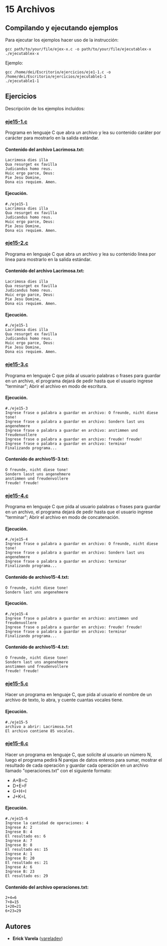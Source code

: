 # 15 Archivos

## Compilando y ejecutando ejemplos

Para ejecutar los ejemplos hacer uso de la instrucción:

```
gcc path/to/your/file/ejex-x.c -o path/to/your/file/ejecutablex-x
./ejecutablex-x
```

Ejemplo:

```
gcc /home/dei/Escritorio/ejercicios/eje1-1.c -o /home/dei/Escritorio/ejercicios/ejecutable1-1
./ejecutable1-1
```

## Ejercicios

Descripción de los ejemplos incluidos:

### [eje15-1.c](eje15-1.c)

Programa en lenguaje C que abra un archivo y lea su contenido caráter por carácter para mostrarlo en la salida estándar.

#### Contenido del archivo Lacrimosa.txt:

```
Lacrimosa dies illa
Qua resurget ex favilla
Judicandus homo reus.
Huic ergo parce, Deus:
Pie Jesu Domine,
Dona eis requiem. Amen.
```

#### Ejecución.

```
#./eje15-1
Lacrimosa dies illa
Qua resurget ex favilla
Judicandus homo reus.
Huic ergo parce, Deus:
Pie Jesu Domine,
Dona eis requiem. Amen.
```

### [eje15-2.c](eje15-2.c)

Programa en lenguaje C que abra un archivo y lea su contenido linea por linea para mostrarlo en la salida estándar.

#### Contenido del archivo Lacrimosa.txt:

```
Lacrimosa dies illa
Qua resurget ex favilla
Judicandus homo reus.
Huic ergo parce, Deus:
Pie Jesu Domine,
Dona eis requiem. Amen.
```

#### Ejecución.

```
#./eje15-1
Lacrimosa dies illa
Qua resurget ex favilla
Judicandus homo reus.
Huic ergo parce, Deus:
Pie Jesu Domine,
Dona eis requiem. Amen.
```

### [eje15-3.c](eje15-3.c)

Programa en lenguaje C que pida al usuario palabras o frases para guardar en un archivo, el programa dejará de pedir hasta que el usuario ingrese "terminar"; Abrir el archivo en modo de escritura.

#### Ejecución.

```
#./eje15-3
Ingrese frase o palabra a guardar en archivo: O freunde, nicht diese tone!
Ingrese frase o palabra a guardar en archivo: Sondern last uns angenehmere
Ingrese frase o palabra a guardar en archivo: anstimmen und freudenvollere
Ingrese frase o palabra a guardar en archivo: freude! freude!
Ingrese frase o palabra a guardar en archivo: terminar
Finalizando programa...
```

#### Contenido de archivo15-3.txt:

```
O freunde, nicht diese tone!
Sondern lasst uns angenehmere
anstimmen und freudenvollere
freude! freude!
```

### [eje15-4.c](eje15-4.c)

Programa en lenguaje C que pida al usuario palabras o frases para guardar en un archivo, el programa dejará de pedir hasta que el usuario ingrese "terminar"; Abrir el archivo en modo de concatenación.

#### Ejecución.

```
#./eje15-4
Ingrese frase o palabra a guardar en archivo: O freunde, nicht diese tone!
Ingrese frase o palabra a guardar en archivo: Sondern last uns angenehmere
Ingrese frase o palabra a guardar en archivo: terminar
Finalizando programa...
```

#### Contenido de archivo15-4.txt:

```
O freunde, nicht diese tone!
Sondern last uns angenehmere
```

#### Ejecución.

```
#./eje15-4
Ingrese frase o palabra a guardar en archivo: anstimmen und freudenvollere
Ingrese frase o palabra a guardar en archivo: freude! freude!
Ingrese frase o palabra a guardar en archivo: terminar
Finalizando programa...
```

#### Contenido de archivo15-4.txt:

```
O freunde, nicht diese tone!
Sondern last uns angenehmere
anstimmen und freudenvollere
freude! freude!
```

### [eje15-5.c](eje15-5.c)

Hacer un programa en lenguaje C, que pida al usuario el nombre de un archivo de texto, lo abra, y cuente cuantas vocales tiene.

#### Ejecución.

```
#./eje15-5
archivo a abrir: Lacrimosa.txt
El archivo contiene 85 vocales.
```

### [eje15-6.c](eje15-6.c)

Hacer un programa en lenguaje C, que solicite al usuario un nùmero N, luego el programa pedirà N parejas de datos enteros para sumar, mostrar el resultado de cada operaciòn y guardar cada operaciòn en un archivo llamado "operaciones.txt" con el siguiente formato:
* A+B=C
* D+E=F
* G+H=I
* J+K=L

#### Ejecución.

```
#./eje15-6
Ingrese la cantidad de operaciones: 4
Ingrese A: 2
Ingrese B: 4
El resultado es: 6
Ingrese A: 7
Ingrese B: 8
El resultado es: 15
Ingrese A: 1
Ingrese B: 20
El resultado es: 21
Ingrese A: 6
Ingrese B: 23
El resultado es: 29
```

#### Contenido del archivo operaciones.txt:

```
2+4=6
7+8=15
1+20=21
6+23=29
```

## Autores

* **Erick Varela** ([vareladev](https://github.com/vareladev/))
